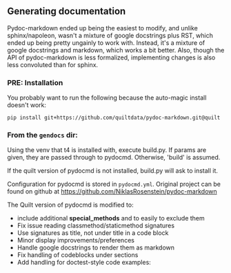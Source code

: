 
## Generating documentation

Pydoc-markdown ended up being the easiest to modify, and unlike sphinx/napoleon,
wasn't a mixture of google docstrings plus RST, which ended up being pretty
ungainly to work with.  Instead, it's a mixture of google docstrings and markdown,
which works a bit better.  Also, though the API of pydoc-markdown is less
formalized, implementing changes is also less convoluted than for sphinx.

### PRE: Installation
You probably want to run the following because the auto-magic install doesn't work:
```
pip install git+https://github.com/quiltdata/pydoc-markdown.git@quilt
```

### From the `gendocs` dir:
Using the venv that t4 is installed with, execute build.py.
If params are given, they are passed through to pydocmd.  Otherwise, 'build' is
assumed.

If the quilt version of pydocmd is not installed, build.py will ask to install it.

Configuration for pydocmd is stored in `pydocmd.yml`.  Original project can be 
found on github at https://github.com/NiklasRosenstein/pydoc-markdown

The Quilt version of pydocmd is modified to:
* include additional __special_methods__ and to easily to exclude them
* Fix issue reading classmethod/staticmethod signatures
* Use signatures as title, not under title in a code block
* Minor display improvements/preferences
* Handle google docstrings to render them as markdown
* Fix handling of codeblocks under sections
* Add handling for doctest-style code examples:


